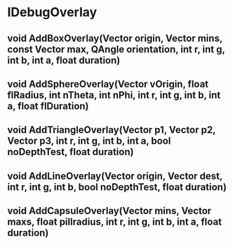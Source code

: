 # IDebugOverlay

## void AddBoxOverlay(Vector origin, Vector mins, const Vector max, QAngle orientation, int r, int g, int b, int a, float duration)

## void AddSphereOverlay(Vector vOrigin, float flRadius, int nTheta, int nPhi, int r, int g, int b, int a, float flDuration)

## void AddTriangleOverlay(Vector p1, Vector p2, Vector p3, int r, int g, int b, int a, bool noDepthTest, float duration)

## void AddLineOverlay(Vector origin, Vector dest, int r, int g, int b, bool noDepthTest, float duration)

## void AddCapsuleOverlay(Vector mins, Vector maxs, float pillradius, int r, int g, int b, int a, float duration)
